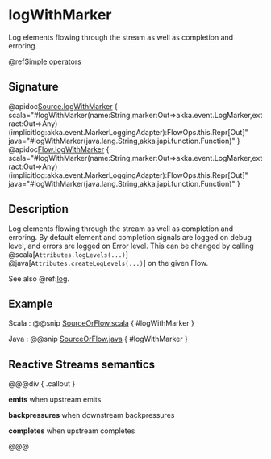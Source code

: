 # logWithMarker

Log elements flowing through the stream as well as completion and erroring.

@ref[Simple operators](../index.md#simple-operators)

## Signature

@apidoc[Source.logWithMarker](Source) { scala="#logWithMarker(name:String,marker:Out=&gt;akka.event.LogMarker,extract:Out=&gt;Any)(implicitlog:akka.event.MarkerLoggingAdapter):FlowOps.this.Repr[Out]" java="#logWithMarker(java.lang.String,akka.japi.function.Function)" }
@apidoc[Flow.logWithMarker](Flow) { scala="#logWithMarker(name:String,marker:Out=&gt;akka.event.LogMarker,extract:Out=&gt;Any)(implicitlog:akka.event.MarkerLoggingAdapter):FlowOps.this.Repr[Out]" java="#logWithMarker(java.lang.String,akka.japi.function.Function)" }


## Description

Log elements flowing through the stream as well as completion and erroring. By default element and
completion signals are logged on debug level, and errors are logged on Error level.
This can be changed by calling @scala[`Attributes.logLevels(...)`] @java[`Attributes.createLogLevels(...)`] on the given Flow.

See also @ref:[log](log.md).

## Example

Scala
:   @@snip [SourceOrFlow.scala](/akka-docs/src/test/scala/docs/stream/operators/sourceorflow/LogWithMarker.scala) { #logWithMarker }

Java
:   @@snip [SourceOrFlow.java](/akka-docs/src/test/java/jdocs/stream/operators/SourceOrFlow.java) { #logWithMarker }

## Reactive Streams semantics 

@@@div { .callout }

**emits** when upstream emits

**backpressures** when downstream backpressures

**completes** when upstream completes

@@@
